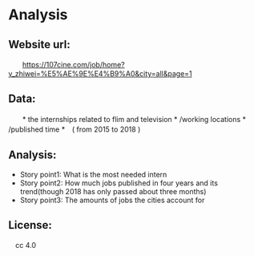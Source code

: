 # Analysis
## Website url:
 　　https://107cine.com/job/home?v_zhiwei=%E5%AE%9E%E4%B9%A0&city=all&page=1

## Data:
　　* the internships related to flim and television
    * /working locations
    * /published time 
   *　( from 2015 to 2018 )

## Analysis:
* Story point1: What is the most needed intern
* Story point2: How much jobs published in four years and its trend(though 2018 has only passed about three months)
* Story point3: The amounts of jobs the cities account for

## License:
　cc 4.0

